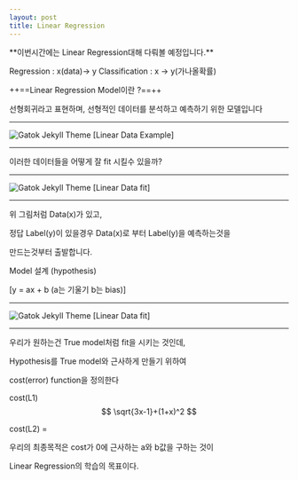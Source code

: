 ```yaml
---
layout: post
title: Linear Regression 
---
```


<td>**이번시간에는 Linear Regression대해 다뤄볼 예정입니다.**</td>




Regression : x(data)-> y
Classification : x -> y(가나올확률)




++==Linear Regression Model이란 ?==++

선형회귀라고 표현하며, 선형적인 데이터를 분석하고 예측하기 위한 모델입니다



_ _ _

![Gatok Jekyll Theme]({{site.baseurl}}/./images/linear1.jpg)
    [Linear Data Example]
    
_ _ _

이러한 데이터들을 어떻게 잘 fit 시킬수 있을까?


_ _ _

![Gatok Jekyll Theme]({{site.baseurl}}/./images/linear2.jpg)
    [Linear Data fit]
    
_ _ _

위 그림처럼 Data(x)가 있고,

정답 Label(y)이 있을경우 Data(x)로 부터 Label(y)을 예측하는것을

만드는것부터 출발합니다.


Model 설계 (hypothesis)

[y = ax + b  (a는 기울기 b는 bias)]

_ _ _

![Gatok Jekyll Theme]({{site.baseurl}}/./images/linear3.JPG)
    [Linear Data fit]
    
_ _ _
우리가 원하는건 True model처럼 fit을 시키는 것인데,

Hypothesis를 True model와 근사하게 만들기 위하여

cost(error) function을 정의한다

cost(L1) 
$$
\sqrt{3x-1}+(1+x)^2
$$

cost(L2) = 

우리의 최종목적은 cost가 0에 근사하는 a와 b값을 구하는 것이

Linear Regression의 학습의 목표이다.